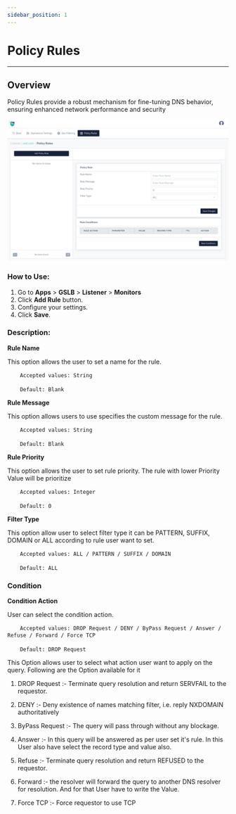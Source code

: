 ```yaml
---
sidebar_position: 1
---
```


# Policy Rules

---

## Overview

Policy Rules provide a robust mechanism for fine-tuning DNS behavior, ensuring enhanced network performance and security

![rules](/img/gslb/v8/policy_rule.png)

### How to Use:
1. Go to  **Apps** > **GSLB** > **Listener** > **Monitors**
2. Click **Add Rule** button.
3. Configure your settings.
4. Click **Save**.

### Description:

**Rule Name**

This option allows the user to set a name for the rule.

```
    Accepted values: String

    Default: Blank 
```


**Rule Message** 

This option allows users to use specifies the custom message for the rule.

```
    Accepted values: String

    Default: Blank 
```


**Rule Priority**

This option allows the user to set rule priority. The rule with lower Priority Value will be prioritize

```
    Accepted values: Integer

    Default: 0 
```


**Filter Type**

This option allow user to select filter type it can be PATTERN, SUFFIX, DOMAIN or ALL according to rule user want to set.

```
    Accepted values: ALL / PATTERN / SUFFIX / DOMAIN

    Default: ALL 
```

### Condition

**Condition Action** 

User can select the condition action.

```
    Accepted values: DROP Request / DENY / ByPass Request / Answer / Refuse / Forward / Force TCP

    Default: DROP Request 
```


This Option allows user to select what action user want to apply on the query. Following are the Option available for it 

 1. DROP Request :- Terminate query resolution and return SERVFAIL to the requestor.

 2. DENY :- Deny existence of names matching filter, i.e. reply NXDOMAIN authoritatively 

 3. ByPass Request :- The query will pass through without any blockage.

 4. Answer :- In this query will be answered as per user set it's rule. In this User also have select the record type and value also.

 5. Refuse :- Terminate query resolution and return REFUSED to the requestor.

 6. Forward :-  the resolver will forward the query to another DNS resolver for resolution. And for that User  have to write the Value.

 7. Force TCP :- Force requestor to use TCP 
    
